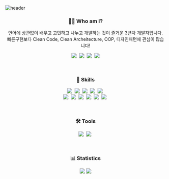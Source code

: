 ![header](https://capsule-render.vercel.app/api?type=waving&height=200&text=IM%20DONGUK&fontAlign=70&fontAlignY=40&color=gradient)
<h3 align="center">👨‍💻 Who am I?</h3>
<p align="center">
  언어에 상관없이 배우고 고민하고 나누고 개발하는 것이 즐거운 3년차 개발자입니다.<br>
  빠른구현보다 Clean Code, Clean Archeitecture, OOP, 디자인패턴에 관심이 많습니다!
</p>
<p align="center">
   <a href="https://catvelopment.tistory.com/"><img src="https://img.shields.io/badge/Tistory-E94F20?style=flat-square&logo=Tumblr&logoColor=white"/></a>&nbsp
  <a href="https://velog.io/@catveloper"><img src="https://img.shields.io/badge/Velog-11B48A?style=flat-square&logo=Vimeo&logoColor=white"/></a>&nbsp
  <a href="https://www.instagram.com/nana_d.uk/"><img src="https://img.shields.io/badge/Instagram-E4405F?style=flat-square&logo=Instagram&logoColor=white"/></a>&nbsp
  <a href="mailto:duim91@gmail.com"><img src="https://img.shields.io/badge/Gmail-d14836?style=flat-square&logo=Gmail&logoColor=white"/></a>
</p>
</p>
<br>

<h3 align="center">💪 Skills</h3>
<p align="center">
  <img src="https://img.shields.io/badge/Python-3766AB?style=flat-square&logo=Python&logoColor=white"/></a>&nbsp 
  <img src="https://img.shields.io/badge/Java-007396?style=flat-square&logo=Java&logoColor=white"/></a>&nbsp 
  <img src="https://img.shields.io/badge/Javascript-ffb13b?style=flat-square&logo=javascript&logoColor=white"/></a>&nbsp 
  <img src="https://img.shields.io/badge/CSS-1572B6?style=flat-square&logo=css3&logoColor=white"/></a>&nbsp 
  <img src="https://img.shields.io/badge/HTML-E34F26?style=flat-square&logo=HTML5&logoColor=white"/></a>&nbsp 
  <br>
  <img src="https://img.shields.io/badge/SpringBoot-6DB33F?style=flat-square&logo=Spring&logoColor=white"/></a>&nbsp 
  <img src="https://img.shields.io/badge/Django-092E20?style=flat-square&logo=Django&logoColor=white"/></a>&nbsp 
  <img src="https://img.shields.io/badge/Thymeleaf-005F0F?style=flat-square&logo=Thymeleaf&logoColor=white"/></a>&nbsp 
  <img src="https://img.shields.io/badge/JPA-59666C?style=flat-square&logo=Hibernate&logoColor=white"/></a>&nbsp 
  <img src="https://img.shields.io/badge/Mysql-4479A1?style=flat-square&logo=MySql&logoColor=white"/></a>&nbsp 
  <img src="https://img.shields.io/badge/PostgreSQL-7f9aea?style=flat-square&logo=PostgreSQL&logoColor=white"/></a>&nbsp
</p>
<br>

<h3 align="center">🛠 Tools</h3>
<p align="center">
  <img src="https://img.shields.io/badge/intelliJ-e03f5e?style=flat-square&logo=IntelliJ%20IDEA&logoColor=white"/></a>&nbsp
  <img src="https://img.shields.io/badge/Pycharm-a0e754?style=flat-square&logo=Pycharm&logoColor=white"/></a>&nbsp 
</p>
<br>


<h3 align="center">📊 Statistics</h3>
<p align="center">
  <img src="https://github-readme-stats.vercel.app/api?username=catveloper&show_icons=true&bg_color=red,blue,pupple">
  <img src="http://mazassumnida.wtf/api/v2/generate_badge?boj=isgood1029">
</p>

